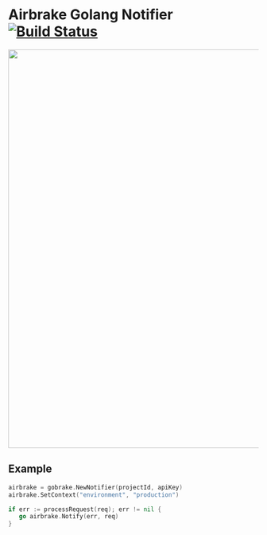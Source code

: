 # Airbrake Golang Notifier [![Build Status](https://circleci.com/gh/airbrake/gobrake.png?circle-token=4cbcbf1a58fa8275217247351a2db7250c1ef976)](https://circleci.com/gh/airbrake/gobrake)

<img src="http://f.cl.ly/items/3J3h1L05222X3o1w2l2L/golang.jpg" width=800px>

Example
---

```go
airbrake = gobrake.NewNotifier(projectId, apiKey)
airbrake.SetContext("environment", "production")

if err := processRequest(req); err != nil {
   go airbrake.Notify(err, req)
}
```
